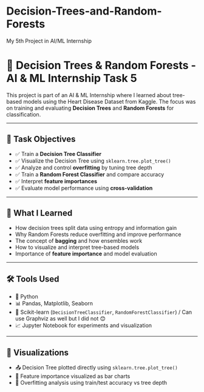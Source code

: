 # Decision-Trees-and-Random-Forests
My 5th Project in AI/ML Internship

# 🌳 Decision Trees & Random Forests - AI & ML Internship Task 5

This project is part of an AI & ML Internship where I learned about tree-based models using the Heart Disease Dataset from Kaggle. The focus was on training and evaluating **Decision Trees** and **Random Forests** for classification.

---

## 📌 Task Objectives

- ✅ Train a **Decision Tree Classifier**
- ✅ Visualize the Decision Tree using `sklearn.tree.plot_tree()`
- ✅ Analyze and control **overfitting** by tuning tree depth
- ✅ Train a **Random Forest Classifier** and compare accuracy
- ✅ Interpret **feature importances**
- ✅ Evaluate model performance using **cross-validation**

---

## 🧠 What I Learned

- How decision trees split data using entropy and information gain
- Why Random Forests reduce overfitting and improve performance
- The concept of **bagging** and how ensembles work
- How to visualize and interpret tree-based models
- Importance of **feature importance** and model evaluation

---

## 🛠 Tools Used

- 🐍 Python
- 📊 Pandas, Matplotlib, Seaborn
- 🤖 Scikit-learn (`DecisionTreeClassifier`, `RandomForestClassifier`) / Can use Graphviz as well but I did not 😊
- 📈 Jupyter Notebook for experiments and visualization

---


## 📸 Visualizations

- 📤 Decision Tree plotted directly using `sklearn.tree.plot_tree()`
- 🌲 Feature importance visualized as bar charts
- 🧪 Overfitting analysis using train/test accuracy vs tree depth



